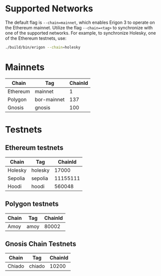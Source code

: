 # Supported Networks

The default flag is `--chain=mainnet`, which enables Erigon 3 to operate on the Ethereum mainnet.
Utilize the flag `--chain=<tag>` to synchronize with one of the supported networks. For example, to synchronize Holesky, one of the Ethereum testnets, use:

```bash
./build/bin/erigon --chain=holesky
```

# Mainnets

|Chain   |	Tag         | ChainId |
|----    | ----         | ----    |
|Ethereum|	mainnet     |   1     |
|Polygon |	bor-mainnet |	137   |
|Gnosis  |	gnosis      |   100   |


# Testnets

## Ethereum testnets

|Chain     |    Tag| ChainId  |
|----------|-------|----------|
|Holesky   |holesky|    17000 |
|Sepolia   |sepolia|  11155111|
|Hoodi     |hoodi  |   560048 |

## Polygon testnets

| Chain       |	Tag  | ChainId |
|----------   |------|---------|
|  Amoy       |	amoy | 80002   |


## Gnosis Chain Testnets

|Chain  | Tag    | ChainId|
|-------|------- |--------|
|Chiado | chiado |	10200 |

